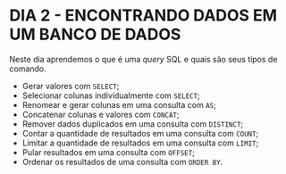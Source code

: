 # DIA 2 - ENCONTRANDO DADOS EM UM BANCO DE DADOS

Neste dia aprendemos o que é uma *query* SQL e quais são seus tipos de comando.

* Gerar valores com `SELECT`;
* Selecionar colunas individualmente com `SELECT`;
* Renomear e gerar colunas em uma consulta com `AS`;
* Concatenar colunas e valores com `CONCAT`;
* Remover dados duplicados em uma consulta com `DISTINCT`;
* Contar a quantidade de resultados em uma consulta com `COUNT`;
* Limitar a quantidade de resultados em uma consulta com `LIMIT`;
* Pular resultados em uma consulta com `OFFSET`;
* Ordenar os resultados de uma consulta com `ORDER BY`.
